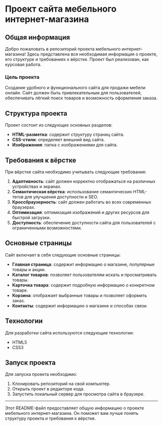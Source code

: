 # Проект сайта мебельного интернет-магазина

## Общая информация

Добро пожаловать в репозиторий проекта мебельного интернет-магазина! Здесь представлена вся необходимая информация о проекте, его структуре и требованиях к вёрстке. Проект был реализован, как курсовая работа.

### Цель проекта

Создание удобного и функционального сайта для продажи мебели онлайн. Сайт должен быть привлекательным для пользователей, обеспечивать лёгкий поиск товаров и возможность оформления заказа.

## Структура проекта

Проект состоит из следующих основных разделов:

- **HTML-разметка**: содержит структуру страниц сайта.
- **CSS-стили**: определяет внешний вид сайта.
- **Изображения**: папка с изображениями для сайта.

## Требования к вёрстке

При вёрстке сайта необходимо учитывать следующие требования:

1. **Адаптивность**: сайт должен корректно отображаться на различных устройствах и экранах.
2. **Семантическая вёрстка**: использование семантических HTML-тегов для улучшения доступности и SEO.
3. **Кроссбраузерность**: сайт должен работать во всех современных браузерах.
4. **Оптимизация**: оптимизация изображений и других ресурсов для быстрой загрузки.
5. **Доступность**: обеспечение доступности сайта для пользователей с ограниченными возможностями.

## Основные страницы

Сайт включает в себя следующие основные страницы:

- **Главная страница**: содержит информацию о магазине, популярные товары и акции.
- **Каталог товаров**: позволяет пользователям искать и просматривать товары.
- **Карточка товара**: содержит подробную информацию о конкретном товаре.
- **Корзина**: отображает выбранные товары и позволяет оформить заказ.
- **Контакты**: содержит информацию о магазине и способах связи.

## Технологии

Для разработки сайта используются следующие технологии:

- HTML5
- CSS3


## Запуск проекта

Для запуска проекта необходимо:

1. Клонировать репозиторий на свой компьютер.
2. Открыть проект в редакторе кода.
3. Запустить локальный сервер для просмотра сайта в браузере.

---

Этот README-файл предоставляет общую информацию о проекте мебельного интернет-магазина. Он поможет вам лучше понять структуру проекта и требования к вёрстке.
